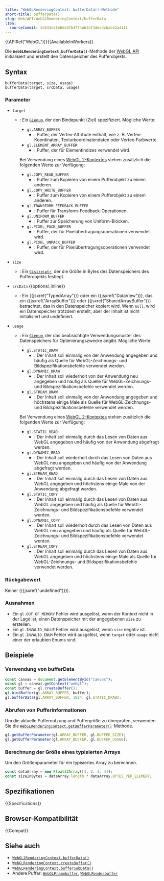 ```yaml
---
title: "WebGLRenderingContext: bufferData()-Methode"
short-title: bufferData()
slug: Web/API/WebGLRenderingContext/bufferData
l10n:
  sourceCommit: 3e543cdfe8dddfb4774a64bf3decdcbab42a4111
---
```


{{APIRef("WebGL")}}{{AvailableInWorkers}}

Die **`WebGLRenderingContext.bufferData()`**-Methode der [WebGL API](/de/docs/Web/API/WebGL_API) initialisiert und erstellt den Datenspeicher des Pufferobjekts.

## Syntax

```js-nolint
bufferData(target, size, usage)
bufferData(target, srcData, usage)
```

### Parameter

- `target`

  - : Ein [`GLenum`](/de/docs/Web/API/WebGL_API/Types), der den Bindepunkt (Ziel) spezifiziert. Mögliche Werte:

    - `gl.ARRAY_BUFFER`
      - : Puffer, der Vertex-Attribute enthält, wie z. B.
        Vertex-Koordinaten, Texturkoordinatendaten oder Vertex-Farbwerte.
    - `gl.ELEMENT_ARRAY_BUFFER`
      - : Puffer, der für Elementindizes verwendet wird.

    Bei Verwendung eines [WebGL 2-Kontextes](/de/docs/Web/API/WebGL2RenderingContext) stehen zusätzlich die folgenden Werte zur Verfügung:

    - `gl.COPY_READ_BUFFER`
      - : Puffer zum Kopieren von einem Pufferobjekt zu einem anderen.
    - `gl.COPY_WRITE_BUFFER`
      - : Puffer zum Kopieren von einem Pufferobjekt zu einem anderen.
    - `gl.TRANSFORM_FEEDBACK_BUFFER`
      - : Puffer für Transform-Feedback-Operationen.
    - `gl.UNIFORM_BUFFER`
      - : Puffer zur Speicherung von Uniform-Blöcken.
    - `gl.PIXEL_PACK_BUFFER`
      - : Puffer, der für Pixelübertragungsoperationen verwendet wird.
    - `gl.PIXEL_UNPACK_BUFFER`
      - : Puffer, der für Pixelübertragungsoperationen verwendet wird.

- `size`
  - : Ein [`GLsizeiptr`](/de/docs/Web/API/WebGL_API/Types), der die Größe in Bytes des Datenspeichers des Pufferobjekts festlegt.
- `srcData` {{optional_inline}}
  - : Ein {{jsxref("TypedArray")}} oder ein {{jsxref("DataView")}}, das ein {{jsxref("ArrayBuffer")}} oder
    {{jsxref("SharedArrayBuffer")}} betrachtet,
    das in den Datenspeicher kopiert wird.
    Wenn `null`, wird ein Datenspeicher trotzdem erstellt, aber der Inhalt ist nicht initialisiert und undefiniert.
- `usage`

  - : Ein [`GLenum`](/de/docs/Web/API/WebGL_API/Types), der das beabsichtigte Verwendungsmuster des Datenspeichers für Optimierungszwecke angibt. Mögliche Werte:

    - `gl.STATIC_DRAW`
      - : Der Inhalt soll einmalig von der Anwendung angegeben und häufig als Quelle für WebGL-Zeichnungs- und Bildspezifikationsbefehle verwendet werden.
    - `gl.DYNAMIC_DRAW`
      - : Der Inhalt soll wiederholt von der Anwendung neu angegeben und häufig als Quelle für WebGL-Zeichnungs- und Bildspezifikationsbefehle verwendet werden.
    - `gl.STREAM_DRAW`
      - : Der Inhalt soll einmalig von der Anwendung angegeben und höchstens einige Male als Quelle für WebGL-Zeichnungs- und Bildspezifikationsbefehle verwendet werden.

    Bei Verwendung eines [WebGL 2-Kontextes](/de/docs/Web/API/WebGL2RenderingContext) stehen zusätzlich die folgenden Werte zur Verfügung:

    - `gl.STATIC_READ`
      - : Der Inhalt soll einmalig durch das Lesen von Daten aus WebGL angegeben und häufig von der Anwendung abgefragt werden.
    - `gl.DYNAMIC_READ`
      - : Der Inhalt soll wiederholt durch das Lesen von Daten aus WebGL neu angegeben und häufig von der Anwendung abgefragt werden.
    - `gl.STREAM_READ`
      - : Der Inhalt soll einmalig durch das Lesen von Daten aus WebGL angegeben und höchstens einige Male von der Anwendung abgefragt werden.
    - `gl.STATIC_COPY`
      - : Der Inhalt soll einmalig durch das Lesen von Daten aus WebGL angegeben und häufig als Quelle für WebGL-Zeichnungs- und Bildspezifikationsbefehle verwendet werden.
    - `gl.DYNAMIC_COPY`
      - : Der Inhalt soll wiederholt durch das Lesen von Daten aus WebGL neu angegeben und häufig als Quelle für WebGL-Zeichnungs- und Bildspezifikationsbefehle verwendet werden.
    - `gl.STREAM_COPY`
      - : Der Inhalt soll einmalig durch das Lesen von Daten aus WebGL angegeben und höchstens einige Male als Quelle für WebGL-Zeichnungs- und Bildspezifikationsbefehle verwendet werden.

### Rückgabewert

Keiner ({{jsxref("undefined")}}).

### Ausnahmen

- Ein `gl.OUT_OF_MEMORY` Fehler wird ausgelöst, wenn der Kontext nicht in der Lage ist, einen Datenspeicher mit der angegebenen `size` zu erstellen.
- Ein `gl.INVALID_VALUE` Fehler wird ausgelöst, wenn `size` negativ ist.
- Ein `gl.INVALID_ENUM` Fehler wird ausgelöst, wenn `target` oder `usage` nicht einer der erlaubten Enums sind.

## Beispiele

### Verwendung von bufferData

```js
const canvas = document.getElementById("canvas");
const gl = canvas.getContext("webgl");
const buffer = gl.createBuffer();
gl.bindBuffer(gl.ARRAY_BUFFER, buffer);
gl.bufferData(gl.ARRAY_BUFFER, 1024, gl.STATIC_DRAW);
```

### Abrufen von Pufferinformationen

Um die aktuelle Puffernutzung und Puffergröße zu überprüfen, verwenden Sie die
[`WebGLRenderingContext.getBufferParameter()`](/de/docs/Web/API/WebGLRenderingContext/getBufferParameter)-Methode.

```js
gl.getBufferParameter(gl.ARRAY_BUFFER, gl.BUFFER_SIZE);
gl.getBufferParameter(gl.ARRAY_BUFFER, gl.BUFFER_USAGE);
```

### Berechnung der Größe eines typisierten Arrays

Um den Größenparameter für ein typisiertes Array zu berechnen.

```js
const dataArray = new Float32Array([1, 2, 3, 4]);
const sizeInBytes = dataArray.length * dataArray.BYTES_PER_ELEMENT;
```

## Spezifikationen

{{Specifications}}

## Browser-Kompatibilität

{{Compat}}

## Siehe auch

- [`WebGL2RenderingContext.bufferData()`](/de/docs/Web/API/WebGL2RenderingContext/bufferData)
- [`WebGLRenderingContext.createBuffer()`](/de/docs/Web/API/WebGLRenderingContext/createBuffer)
- [`WebGLRenderingContext.bufferSubData()`](/de/docs/Web/API/WebGLRenderingContext/bufferSubData)
- Andere Puffer: [`WebGLFramebuffer`](/de/docs/Web/API/WebGLFramebuffer), [`WebGLRenderbuffer`](/de/docs/Web/API/WebGLRenderbuffer)
